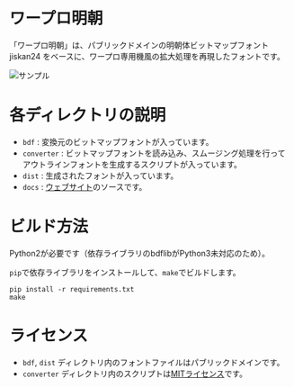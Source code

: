 # ワープロ明朝

「ワープロ明朝」は、パブリックドメインの明朝体ビットマップフォント
jiskan24 をベースに、ワープロ専用機風の拡大処理を再現したフォントです。

![サンプル](https://irori.github.io/wpfont/poster.png)

# 各ディレクトリの説明
- `bdf` : 変換元のビットマップフォントが入っています。
- `converter` : ビットマップフォントを読み込み、スムージング処理を行ってアウトラインフォントを生成するスクリプトが入っています。
- `dist` : 生成されたフォントが入っています。
- `docs` : [ウェブサイト](https://irori.github.io/wpfont/)のソースです。

# ビルド方法
Python2が必要です（依存ライブラリのbdflibがPython3未対応のため）。

`pip`で依存ライブラリをインストールして、`make`でビルドします。

```
pip install -r requirements.txt
make
```


# ライセンス
- `bdf`, `dist` ディレクトリ内のフォントファイルはパブリックドメインです。
- `converter` ディレクトリ内のスクリプトは[MITライセンス](LICENSE)です。
